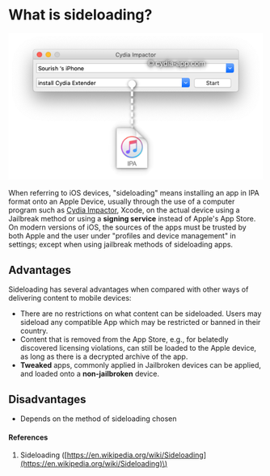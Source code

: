 # What is sideloading?

![](../../.gitbook/assets/cydia-impactor-ipa-drag.png)

When referring to iOS devices,  "sideloading" means installing an app in IPA format onto an Apple Device, usually through the use of a computer program such as [Cydia Impactor](http://www.cydiaimpactor.com/), Xcode, on the actual device using a Jailbreak method or using a **signing service** instead of Apple's App Store. On modern versions of iOS, the sources of the apps must be trusted by both Apple and the user under "profiles and device management" in settings; except when using jailbreak methods of sideloading apps.

## Advantages

Sideloading has several advantages when compared with other ways of delivering content to mobile devices:

* There are no restrictions on what content can be sideloaded. Users may sideload any compatible App which may be restricted or banned in their country.
* Content that is removed from the App Store, e.g., for belatedly discovered licensing violations, can still be loaded to the Apple device, as long as there is a decrypted archive of the app. 
* **Tweaked** apps, commonly applied in Jailbroken devices can be applied, and loaded onto a **non-jailbroken** device. 

## Disadvantages

* Depends on the method of sideloading chosen



#### References

1. Sideloading \([https://en.wikipedia.org/wiki/Sideloading](https://en.wikipedia.org/wiki/Sideloading)\) 



